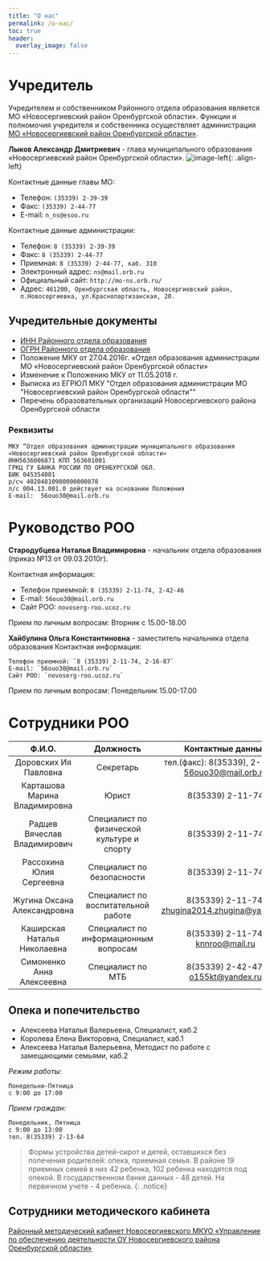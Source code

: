 ```yaml
---
title: "О нас"
permalink: /о-нас/
toc: true
header:
  overlay_image: false
---
```

# Учредитель
Учредителем и собственником Районного отдела образования является МО «Новосергиевский район Оренбургской области». Функции и полномочия учредителя и собственника осуществляет администрация [МО «Новосергиевский район Оренбургской области»](http://mo-ns.orb.ru/head).

**Лыков Александр Дмитриевич** - глава муниципального образования «Новосергиевский район Оренбургской области». 
![image-left](https://56nv.ru/sites/default/files/textnews_images/dsc_0310.jpg){: .align-left}

Контактные данные главы МО:  
* Телефон: `(35339) 2-39-39`
* Факс: `(35339) 2-44-77`     
* E-mail: `n_ns@esoo.ru`

Контактные данные администрации:
* Телефон: `8 (35339) 2-39-39`
* Факс: `8 (35339) 2-44-77`
* Приемная: `8 (35339) 2-44-77, каб. 310`
* Электронный адрес: `ns@mail.orb.ru`
* Официальный сайт: `http://mo-ns.orb.ru/`
* Адрес: `461200, Оренбургская область, Новосергиевский район, п.Новосергиевка, ул.Краснопартизанская, 20.`

## Учредительные документы
* [ИНН Районного отдела образования](http://novoserg-roo.ucoz.ru/Documents/POO/inn.jpg)
* [ОГРН Районного отдела образования](http://novoserg-roo.ucoz.ru/Documents/POO/ogrn.jpg)
* Положение МКУ от 27.04.2016г. «Отдел образования администрации МО «Новосергиевский район Оренбургской области»
* Изменение к Положению МКУ от 11.05.2018 г.
* Выписка из ЕГРЮЛ МКУ "Отдел образования администрации МО "Новосергиевский район Оренбургской области""
* Перечень образовательных организаций Новосергиевского района Оренбургской области

### Реквизиты
```
МКУ “Отдел образования администрации муниципального образования «Новосергиевский район Оренбургской области»
ИНН5636006871 КПП 563601001
ГРКЦ ГУ БАНКА РОССИИ ПО ОРЕНБУРГСКОЙ ОБЛ.
БИК 045354001
р/сч 40204810900000000078
л/с 004.13.001.0 действует на основании Положения
E-mail:  56ouo30@mail.orb.ru
```

# Руководство РОО
**Стародубцева Наталья Владимировна** - начальник отдела образования (приказ №13 от 09.03.2010г).

Контактная информация:
* Телефон приемной: `8 (35339) 2-11-74, 2-42-46`
* E-mail: `56ouo30@mail.orb.ru`
* Сайт РОО: `novoserg-roo.ucoz.ru`

Прием по личным вопросам: Вторник с 15.00-18.00

**Хайбулина Ольга Константиновна** - заместитель начальника отдела образования
Контактная информация:
```
Телефон приемной: `8 (35339) 2-11-74, 2-16-87`
E-mail: `56ouo30@mail.orb.ru`
Сайт РОО: `novoserg-roo.ucoz.ru`
```

Прием по личным вопросам: Понедельник 15.00-17.00

# Сотрудники РОО

| **Ф.И.О.** | **Должность** | **Контактные данные** |
|:----------:|:-------------:|:---------------------:|
| Доровских Ия Павловна | Секретарь | тел.(факс): 8(35339), 2-11-74 56ouo30@mail.orb.ru |
| Карташова Марина Владимировна | Юрист | 8(35339) 2-11-74 |
| Радцев Вячеслав Владимирович | Специалист по физической культуре и спорту | 8(35339) 2-11-74 |
| Рассохина Юлия Сергеевна | Специалист  по безопасности | 8(35339) 2-11-74 |
| Жугина Оксана Александровна | Специалист по воспитательной работе | 8(35339) 2-11-74, zhugina2014.zhugina@yandex.ru | 
| Каширская Наталья Николаевна | Специалист по информационным вопросам | 8(35339) 2-11-74, knnroo@mail.ru |
| Симоненко Анна Алексеевна | Специалист по МТБ | 8(35339) 2-42-47, o155kt@yandex.ru |

## Опека и попечительство

* Алексеева Наталья Валерьевна, Специалист, каб.2
* Королева Елена Викторовна, Специалист, каб.1
* Алексеева Наталья Валерьевна, Методист по работе с замещающими семьями, каб.2

*Режим работы:*
```
Понедельни-Пятница
с 9:00 до 17:00
```
*Прием граждан:*
```
Понедельник, Пятница
с 9:00 до 13:00
тел. 8(35339) 2-13-64
```

> Формы устройства детей-сирот и детей, оставшихся без попечения родителей: опека, приемная семья. В районе 19 приемных семей в них 42 ребенка, 102 ребенка находятся под опекой. В государственном банке данных - 48 детей. На первичном учете - 4 ребенка.
{: .notice} 

## Сотрудники методического кабинета
[Районный методический кабинет Новосергиевского МКУО «Управление по обеспечению деятельности ОУ Новосергиевского района Оренбургской области»](https://nov-rmk.ucoz.ru/index/0-2)


